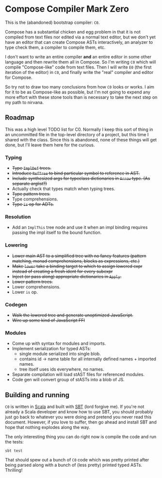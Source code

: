 # Compose Compiler Mark Zero

This is the (abandoned) bootstrap compiler: `C0`.

Compose has a substantial chicken and egg problem in that it is not compiled from text files nor
edited via a normal text editor, but we don't yet have an editor that can create Compose ASTs
interactively, an analyzer to type check them, a compiler to compile them, etc.

I don't want to write an entire compiler **and** an entire editor in some other language and then
rewrite them all in Compose. So I'm writing `C0` which will compile "Compose-like" code from text
files. Then I will write `E0` (the first iteration of the editor) in `C0`, and finally write the
"real" compiler and editor for Compose.

So try not to draw too many conclusions from how `C0` looks or works. I aim for it to be as
Compose-like as possible, but I'm not going to expend any more effort with these stone tools than
is necessary to take the next step on my path to nirvana.

## Roadmap

This was a high level TODO list for C0. Normally I keep this sort of thing in an uncommitted file
in the top-level directory of a project, but this time I shared with the class. Since this is
abandoned, none of these things will get done, but I'll leave them here for the curious.

### Typing

- ~~Type `ImplDef` trees.~~
- ~~Introduce `RefTree` to bind particular symbol to reference in AST.~~
- ~~Include synthesized args for typeclass dictionaries in `Arrow` type. (As separate arglist?)~~
- Actually check that types match when typing trees.
- ~~Type pattern trees.~~
- Type comprehensions.
- ~~Type `is` op for ADTs.~~

### Resolution

- Add an `ImplThis` tree node and use it when an impl binding requires passing the impl itself to
  the bound function.

### Lowering

- ~~Lower main AST to a simplified tree with no fancy features (pattern matching, monad
  comprehensions, blocks as expressions, etc.)~~
- ~~Make `lower` take a binding target to which to assign lowered expr instead of creating a
  fresh ident for every subexpr~~
- ~~Inject (or pass along) appropriate dictionaries in `Apply`.~~
- ~~Lower pattern trees.~~
- Lower comprehensions.
- Lower `is` op.

### Codegen

- ~~Walk the lowered tree and generate unoptimized JavaScript.~~
- ~~Wire up some kind of JavaScript FFI~~

### Modules

- Come up with syntax for modules and imports.
- Implement serialization for typed ASTs:
  - single module serialized into single blob.
  - contains id -> name table for all internally defined names + imported names.
  - tree itself uses ids everywhere, no names.
- Separate compilation will load stAST files for referenced modules.
- Code gen will convert group of stASTs into a blob of JS.

## Building and running

`C0` is written in [Scala] and built with [SBT] (lord forgive me). If you're not already a Scala
developer and know how to use SBT, you should probably just go back to whatever you were doing and
pretend you never read this document. However, if you love to suffer, then go ahead and install SBT
and hope that nothing explodes along the way.

The only interesting thing you can do right now is compile the code and run the tests:

```
sbt test
```

That should spew out a bunch of `C0` code which was pretty printed after being parsed along with a
bunch of (less pretty) printed typed ASTs. Thrilling!

[Scala]: http://www.scala-lang.org/
[SBT]: https://www.scala-sbt.org/
